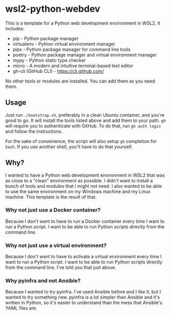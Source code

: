 # wsl2-python-webdev

This is a template for a Python web development environment in WSL2. It includes:

* pip - Python package manager
* virtualenv - Python virtual environment manager
* pipx - Python package manager for command line tools
* poetry - Python package manager and virtual environment manager
* mypy - Python static type checker
* micro - A modern and intuitive terminal-based text editor
* gh-cli (GitHub CLI) - https://cli.github.com/

No other tools or modules are installed. You can add them as you need them.

## Usage

Just run `./bootstrap.sh`, preferably in a clean Ubuntu container, and you're good to go. It will install the tools listed above and add them to your path. `gh` will require you to authenticate with GitHub. To do that, run `gh auth login` and follow the instructions.

For the sake of convenience, the script will also setup `gh` completion for `bash`. If you use another shell, you'll have to do that yourself.

## Why?

I wanted to have a Python web development environment in WSL2 that was as close to a "clean" environment as possible. I didn't want to install a bunch of tools and modules that I might not need. I also wanted to be able to use the same environment on my Windows machine and my Linux machine. This template is the result of that.

### Why not just use a Docker container?

Because I don't want to have to run a Docker container every time I want to run a Python script. I want to be able to run Python scripts directly from the command line.

### Why not just use a virtual environment?

Because I don't want to have to activate a virtual environment every time I want to run a Python script. I want to be able to run Python scripts directly from the command line. I've told you that just above.

### Why pyinfra and not Ansible?

Because I wanted to try pyinfra. I've used Ansible before and I like it, but I wanted to try something new. pyinfra is a lot simpler than Ansible and it's written in Python, so it's easier to understand than the mess that Ansible's YAML files are.
